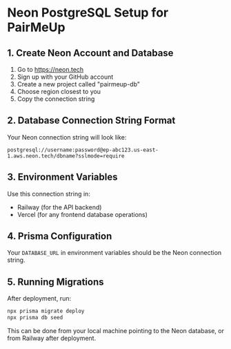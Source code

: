 # Neon PostgreSQL Setup for PairMeUp

## 1. Create Neon Account and Database

1. Go to https://neon.tech
2. Sign up with your GitHub account
3. Create a new project called "pairmeup-db"
4. Choose region closest to you
5. Copy the connection string

## 2. Database Connection String Format

Your Neon connection string will look like:
```
postgresql://username:password@ep-abc123.us-east-1.aws.neon.tech/dbname?sslmode=require
```

## 3. Environment Variables

Use this connection string in:
- Railway (for the API backend)
- Vercel (for any frontend database operations)

## 4. Prisma Configuration

Your `DATABASE_URL` in environment variables should be the Neon connection string.

## 5. Running Migrations

After deployment, run:
```bash
npx prisma migrate deploy
npx prisma db seed
```

This can be done from your local machine pointing to the Neon database, or from Railway after deployment.

